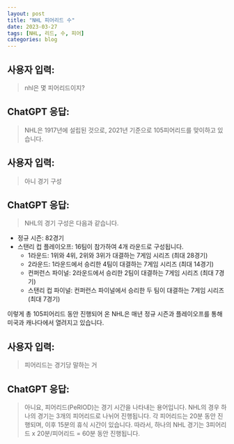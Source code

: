 ```yaml
---
layout: post
title: "NHL 피어리드 수"
date: 2023-03-27
tags: [NHL, 리드, 수, 피어]
categories: blog
---
```


## 사용자 입력:
> nhl은 몇 피어리드이지?

## ChatGPT 응답:
> NHL은 1917년에 설립된 것으로, 2021년 기준으로 105피어리드를 맞이하고 있습니다.

## 사용자 입력:
> 아니 경기 구성

## ChatGPT 응답:
> NHL의 경기 구성은 다음과 같습니다.

- 정규 시즌: 82경기
- 스탠리 컵 플레이오프: 16팀이 참가하여 4개 라운드로 구성됩니다.
    - 1라운드: 1위와 4위, 2위와 3위가 대결하는 7게임 시리즈 (최대 28경기)
    - 2라운드: 1라운드에서 승리한 4팀이 대결하는 7게임 시리즈 (최대 14경기)
    - 컨퍼런스 파이널: 2라운드에서 승리한 2팀이 대결하는 7게임 시리즈 (최대 7경기)
    - 스탠리 컵 파이널: 컨퍼런스 파이널에서 승리한 두 팀이 대결하는 7게임 시리즈 (최대 7경기)

이렇게 총 105피어리드 동안 진행되어 온 NHL은 매년 정규 시즌과 플레이오프를 통해 미국과 캐나다에서 열려지고 있습니다.

## 사용자 입력:
> 피어리드는 경기당 말하는 거

## ChatGPT 응답:
> 아니요, 피어리드(PeRIOD)는 경기 시간을 나타내는 용어입니다. NHL의 경우 하나의 경기는 3개의 피어리드로 나뉘어 진행됩니다. 각 피어리드는 20분 동안 진행되며, 이후 15분의 휴식 시간이 있습니다. 따라서, 하나의 NHL 경기는 3피어리드 x 20분/피어리드 = 60분 동안 진행됩니다.

